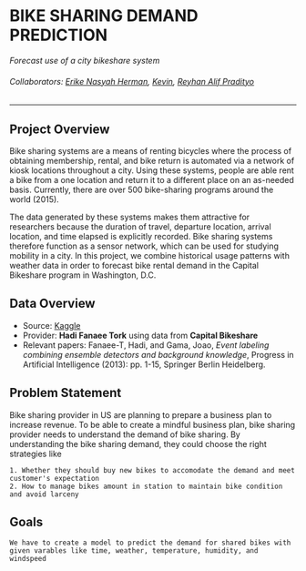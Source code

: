# BIKE SHARING DEMAND PREDICTION
*Forecast use of a city bikeshare system*
###### Collaborators: [Erike Nasyah Herman](https://www.linkedin.com/in/erikenasyahherman/), [Kevin](https://www.linkedin.com/in/kevinchenkc/), [Reyhan Alif Pradityo](https://www.linkedin.com/in/alifreyhanp/)
<hr>

## Project Overview
Bike sharing systems are a means of renting bicycles where the process of obtaining membership, rental, and bike return is automated via a network of kiosk locations throughout a city. Using these systems, people are able rent a bike from a one location and return it to a different place on an as-needed basis. Currently, there are over 500 bike-sharing programs around the world (2015).

The data generated by these systems makes them attractive for researchers because the duration of travel, departure location, arrival location, and time elapsed is explicitly recorded. Bike sharing systems therefore function as a sensor network, which can be used for studying mobility in a city. In this project, we combine historical usage patterns with weather data in order to forecast bike rental demand in the Capital Bikeshare program in Washington, D.C.

## Data Overview
- Source: [Kaggle](https://www.kaggle.com/competitions/bike-sharing-demand/overview)
- Provider: **Hadi Fanaee Tork** using data from **Capital Bikeshare**
- Relevant papers: Fanaee-T, Hadi, and Gama, Joao, *Event labeling combining ensemble detectors and background knowledge*, Progress in Artificial Intelligence (2013): pp. 1-15, Springer Berlin Heidelberg.

## Problem Statement
Bike sharing provider in US are planning to prepare a business plan to increase revenue. To be able to create a mindful business plan, bike sharing provider needs to understand the demand of bike sharing. By understanding the bike sharing demand, they could choose the right strategies like

    1. Whether they should buy new bikes to accomodate the demand and meet customer's expectation
    2. How to manage bikes amount in station to maintain bike condition and avoid larceny

## Goals
`We have to create a model to predict the demand for shared bikes with given varables like time, weather, temperature, humidity, and windspeed`
